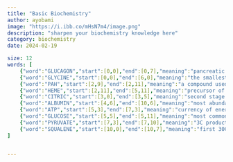 ```yaml
---
title: "Basic Biochemistry"
author: ayobami
image: "https://i.ibb.co/mHsN7m4/image.png"
description: "sharpen your biochemistry knowledge here"
category: biochemistry
date: 2024-02-19

size: 12
words: [
	{"word":"GLUCAGON","start":[0,0],"end":[0,7],"meaning":"pancreatic hormone that stimulates glucose production"},
	{"word":"GLYCINE","start":[0,0],"end":[6,0],"meaning":"the smallest amino acid"},
	{"word":"PAH","start":[2,9],"end":[2,11],"meaning":"a compound used for testing renal plasma flow"},
	{"word":"HEME","start":[2,11],"end":[5,11],"meaning":"precursor of hemoglobin"},
	{"word":"CITRIC","start":[3,0],"end":[3,5],"meaning":"second stage of cellular respiration, ______ acid cycle"},
	{"word":"ALBUMIN","start":[4,6],"end":[10,6],"meaning":"most abundant plasma protein in humans"},
	{"word":"ATP","start":[5,3],"end":[7,3],"meaning":"currency of energy in the body"},
	{"word":"GLUCOSE","start":[5,5],"end":[5,11],"meaning":"most common monosaccharide"},
	{"word":"PYRUVATE","start":[7,3],"end":[7,10],"meaning":"3C product of glycolysis"},
	{"word":"SQUALENE","start":[10,0],"end":[10,7],"meaning":"first 30C intermediate in cholesterol synthesis"}
]


---
```

